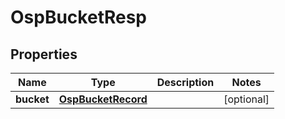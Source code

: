 # OspBucketResp

## Properties
Name | Type | Description | Notes
------------ | ------------- | ------------- | -------------
**bucket** | [**OspBucketRecord**](OspBucketRecord.md) |  |  [optional]
